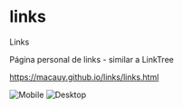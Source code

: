 # links
Links

Página personal de links - similar a LinkTree

https://macauy.github.io/links/links.html

![Mobile](https://user-images.githubusercontent.com/23006192/217557271-d1638131-aef7-426c-ac6d-5d64b3623231.png)
![Desktop](https://user-images.githubusercontent.com/23006192/217557410-7b58c19a-5352-4fb6-9650-5aa457d5da3b.png)
